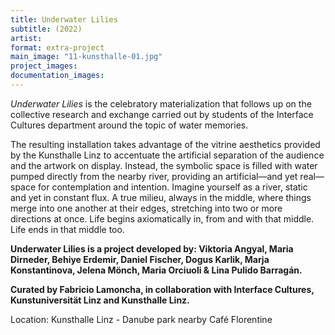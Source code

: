 ```yaml
---
title: Underwater Lilies
subtitle: (2022)
artist: 
format: extra-project
main_image: "11-kunsthalle-01.jpg"
project_images:
documentation_images:
---
```


*Underwater Lilies* is the celebratory materialization that follows up on the collective research and exchange carried out by students of the Interface Cultures department around the topic of water memories.  

The resulting installation takes advantage of the vitrine aesthetics provided by the Kunsthalle Linz to accentuate the artificial separation of the audience and the artwork on display. Instead, the symbolic space is filled with water pumped directly from the nearby river, providing an artificial—and yet real—space for contemplation and intention. 
Imagine yourself as a river, static and yet in constant flux. A true milieu, always in the middle, where things merge into one another at their edges, stretching into two or more directions at once. Life begins axiomatically in, from and with that middle. Life ends in that middle too. 
 
**Underwater Lilies is a project developed by: Viktoria Angyal, Maria Dirneder, Behiye Erdemir, Daniel Fischer, Dogus Karlik, Marja Konstantinova, Jelena Mönch, Maria Orciuoli & Lina Pulido Barragán.**
 
**Curated by Fabricio Lamoncha, in collaboration with Interface Cultures, Kunstuniversität Linz and Kunsthalle Linz.** 
 
Location: Kunsthalle Linz - Danube park nearby Café Florentine
